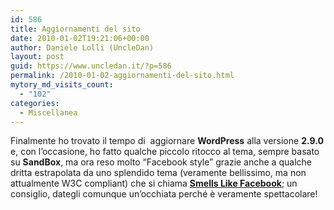 ```yaml
---
id: 586
title: Aggiornamenti del sito
date: 2010-01-02T19:21:06+00:00
author: Daniele Lolli (UncleDan)
layout: post
guid: https://www.uncledan.it/?p=586
permalink: /2010-01-02-aggiornamenti-del-sito.html
mytory_md_visits_count:
  - "102"
categories:
  - Miscellanea
---
```

Finalmente ho trovato il tempo di  aggiornare **WordPress** alla versione **2.9.0** e, con l&#8217;occasione, ho fatto qualche piccolo ritocco al tema, sempre basato su **SandBox**, ma ora reso molto &#8220;Facebook style&#8221; grazie anche a qualche dritta estrapolata da uno splendido tema (veramente bellissimo, ma non attualmente W3C compliant) che si chiama **<a href="http://nazieb.com/595/smells-like-facebook-2-4-1" target="_blank">Smells Like Facebook</a>**; un consiglio, dategli comunque un&#8217;occhiata perché è veramente spettacolare!
